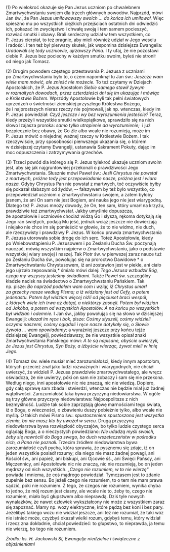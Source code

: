 
\(1\) Po wielokroć okazuje się Pan Jezus uczniom po chwalebnem
Zmartwychwstaniu swojem dla trzech głównych powodów. Najprzód, mówi Jan
św., że Pan Jezus *umiłowawszy swoich ... do końca ich umiłował.* Więc
spieszno mu po wszystkich ciężkich przejściach ostatnich dni odwiedzić
ich, pokazać im zwycięstwo i chwałę swoją i tem samem pocieszyć, rozwiać
smutki i obawy. Brali serdeczny udział w tem wszystkiem, co P. Jezus
cierpiał, to też pragnie, aby mieli również udział w Jego weselu
i radości. I ten też był pierwszy skutek, jak wspomina dzisiejsza
Ewangelia: *Uradowali się tedy uczniowie, ujrzawszy Pana*. I ty ufaj,
że nie pozostawi ciebie P. Jezus bez pociechy w każdym smutku swoim,
byleś nie stronił od niego jak Tomasz.

\(2\) Drugim powodem częstego przestawania P. Jezusa z uczniami
po Zmartwychwstaniu było to, o czem napomknął tu Jan św.: *Jeszcze wam
wiele mam mówić, ale znieść nie możecie.* To też czytamy w Dziejach
Apostolskich, że P. Jezus Apostołom *Siebie samego stawił żywym
w rozmaitych dowodach, przez czterdzieści dni się im ukazując i mówiąc
o Królestwie Bożem.* Wprzódy Apostołowie byli tak pełni światowych
uprzedzeń o świetności ziemskiej przyszłego Królestwa Bożego,
że i najprostszych nieraz rzeczy nie pojmowali, jak np. wtenczas, kiedy
im P. Jezus powiedział: *Czyż jeszcze i wy bez wyrozumienia jesteście?*
Teraz, kiedy przeżyli wszystkie smutki wielkopiątkowe, sprawdziło się
na nich słowo Izajasza proroka: *samo tylko utrapienie da wyrozumienie;*
 i już bezpiecznie bez obawy, że Go źle albo wcale nie rozumieją, może
im P. Jezus mówić o niejednej ważnej rzeczy w Królestwie Bożem. I tak
rzeczywiście, przy sposobności pierwszego ukazania się, o którem
w dzisiejszej czytamy Ewangelji, ustanawia Sakrament Pokuty, dając im
moc odpuszczenia i zatrzymywania grzechów.

\(3\) Trzeci powód dla którego się P. Jezus tylekroć ukazuje uczniom
swoim jest, aby się jak najgruntowniej przekonali o prawdziwości Jego
Zmartwychwstania. Słusznie mówi Paweł św.: *Jeśli Chrystus nie powstał
z martwych, próżne tedy jest przepowiadanie nasze, próżna jest i wiara
nasza.* Gdyby Chrystus Pan nie powstał z martwych, toć oczywiście byłby
się pokazał słabszym od żydów, -- fałszywem by też było wszystko, co
przepowiedział uczniom o zmartwychwstaniu swojem, a zatem byłoby jasnem,
że ani On sam nie jest Bogiem, ani nauka jego nie jest wiarygodną.
Dlatego też P. Jezus mnoży dowody, że On, ten sam, który umarł
na krzyżu, prawdziwie też zmartwychwstał. Jakby umyślnie dopuszcza,
że apostołowie i uczniowie chociaż widzą Go i słyszą, rękoma dotykają
się Jego ran świętych, podają Mu jeść, jednak wciąż jeszcze nie
dowierzają i niejako nie chce im się pomieścić w głowie, że to nie
widmo, nie duch, ale rzeczywisty i prawdziwy P. Jezus. W końcu prawda
zmartwychwstania P. Jezusa utorowała sobie drogę do ich serc. Toteż
Apostołowie, kiedy po Wniebowstąpieniu P. Jezusowem i po Zesłaniu Ducha
Św. poczynają nauczać, mówią wszystkim najpierw o Zmartwychwstaniu, jako
o podstawie wszystkiej wiary swojej i naszej. Tak Piotr św. w pierwszej
zaraz nauce tuż po Zesłaniu Ducha św., powołując się na proroctwo
Dawidowe * o Zmartwychwstaniu Chrystusowem, iż ani zostawion jest
w piekle, ani ciało jego ujrzało zepsowania,* śmiało mówi dalej: *Tego
Jezusa wzbudził Bóg, czego my wszyscy jesteśmy świadkami.* Także Paweł
św. szczególny kładzie nacisk na świadectwo o Zmartwychwstaniu Pańskiem.
Tak np. pisze: *Bo naprzód podałem wam com i wziął, iż Chrystus umarł
za grzechy nasze według Pisma; a iż widziany jest od Cefy, a potem
jedenastu. Potem był widzian więcej niźli od pięciuset braci wespół,
z których wiele ich trwa aż dotąd, a niektórzy zasnęli. Potem był
widzian od Jakóba, a potem od wszystkich Apostołów. A na końcu
po wszystkich był widzian i odemnie.* I Jan św., jakby powołując się
na słowo w dzisiejszej Ewangelji: *ukazał im ręce i bok,* pisze: *Cośmy
słyszeli, cośmy widzieli oczyma naszemi, cośmy oglądali i ręce nasze
dotykały się, o Słowie żywota ... wam opowiadamy;* a wyraźniej jeszcze
przy końcu tejże dzisiejszej Ewangelji, powiedziawszy, że nie wszystkie
opisał znaki Zmartwychwstania Pańskiego mówi: *A te są napisane, abyście
uwierzyli, że Jezus jest Chrystus, Syn Boży, a iżbyście wierząc, żywot
mieli w Imię Jego.*

\(4\) Tomasz św. wiele musiał mieć zarozumiałości, kiedy innym
apostołom, których przecież znał jako ludzi rozważnych i wiarygodnych,
nie chciał uwierzyć, że widzieli P. Jezusa prawdziwie zmartwychwstałego,
ale wręcz oświadcza, że nie uwierzy, póki on sam nie zobaczy i sam się
nie przekona. Według niego, inni apostołowie nic nie znaczą, nic nie
wiedzą. Dopiero, gdy całą sprawę sam zbada i stwierdzi, wtenczas nie
będzie miał już żadnej wątpliwości. Zarozumiałość taka bywa przyczyną
niedowiarstwa. W ogóle są trzy główne przyczyny niedowiarstwa:
Najpospolitsze z nich bezmyślność. Ludzie tak sobie zaprzątają głowę
marnościami tego świata, iż o Bogu, o wieczności, o zbawieniu duszy
pobieżnie tylko, albo wcale nie myślą. O takich mówi Pismo św.:
*spustoszeniem spustoszona jest wszystka ziemia, bo nie masz kto
by uważał w sercu.* Drugą przyczyną niedowiarstwa bywa rozwiązłość
obyczajów, bo tylko ludzie czystego serca oglądają Boga, a o nieczystych
powiedziano: *Nie udadzą myśli swoich, żeby się nawrócili do Boga swego,
bo duch wszeteczeństw w pośrodku nich, a Pana nie poznali.* Trzecim
źródłem niedowiarstwa bywa zarozumiałość czyli pycha, która sprawia,
że pysznemu się zdaje, iż on jeden wszystkie posiadł rozumy; dla niego
nie masz żadnej powagi, ani Kościół św., ani papież, ani biskupi, ani
Ojcowie śś., ani Święci Pańscy, ani Męczennicy, ani Apostołowie nic nie
znaczą, nic nie rozumieją, bo on jeden mędrszy od nich wszystkich.
*„Czego nie rozumiem, w to nie wierzę"* powiada i mniema, że coś mądrego
powiedział. Tymczasem jest to zdanie zupełnie bez sensu. Bo jeżeli czego
nie rozumiem, to o tem nie mam prawa sądzić, póki nie rozumiem. Z tego,
że czegoś nie rozumiem, wynika chyba to jedno, że mój rozum jest ciasny,
ale wcale nie to, żeby to, czego nie rozumiem, miało być głupstwem albo
nieprawdą. Dziś tyle nowych wynalazków, że nawet człowiek wykształcony
nie może z wszystkiem zaraz się zapoznać. Mamy np. wozy elektryczne,
które pędzą bez koni i bez pary. Jeżelibyś takiego wozu nie widział
jeszcze, ani też nie rozumiał, że taki wóz nie istnieć może, czyżbyś
okazał wielki rozum, gdybyś temu, który widział i rzecz zna dokładnie,
chciał powiedzieć: to głupstwo, to nieprawda, ja temu nie wierzę, bo
tego nie rozumiem.

*Źródło: ks. H. Jackowski SI, Ewangelje niedzielne i świąteczne z objaśnieniami*
